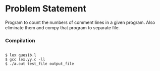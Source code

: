 Problem Statement
=================

Program to count the numbers of comment lines in a given program. Also eliminate them and compy that program to separate file.


### Compilation

```

$ lex ques1b.l
$ gcc lex.yy.c -ll
$ ./a.out test_file output_file

```



